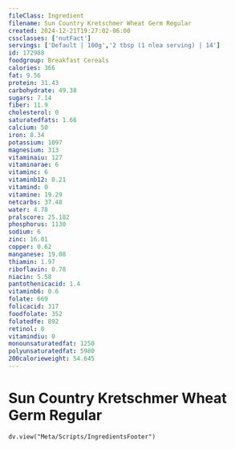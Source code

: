 ```yaml
---
fileClass: Ingredient
filename: Sun Country Kretschmer Wheat Germ Regular
created: 2024-12-21T19:27:02-06:00
cssclasses: ['nutFact']
servings: ['Default | 100g','2 tbsp (1 nlea serving) | 14']
id: 172988
foodgroup: Breakfast Cereals
calories: 366
fat: 9.56
protein: 31.43
carbohydrate: 49.38
sugars: 7.14
fiber: 11.9
cholesterol: 0
saturatedfats: 1.66
calcium: 50
iron: 8.34
potassium: 1097
magnesium: 313
vitaminaiu: 127
vitaminarae: 6
vitaminc: 6
vitaminb12: 0.21
vitamind: 0
vitamine: 19.29
netcarbs: 37.48
water: 4.78
pralscore: 25.182
phosphorus: 1130
sodium: 6
zinc: 16.01
copper: 0.62
manganese: 19.08
thiamin: 1.97
riboflavin: 0.78
niacin: 5.58
pantothenicacid: 1.4
vitaminb6: 0.6
folate: 669
folicacid: 317
foodfolate: 352
folatedfe: 892
retinol: 0
vitamindiu: 0
monounsaturatedfat: 1250
polyunsaturatedfat: 5980
200calorieweight: 54.645
---
```


# Sun Country Kretschmer Wheat Germ Regular

```dataviewjs
dv.view("Meta/Scripts/IngredientsFooter")
```